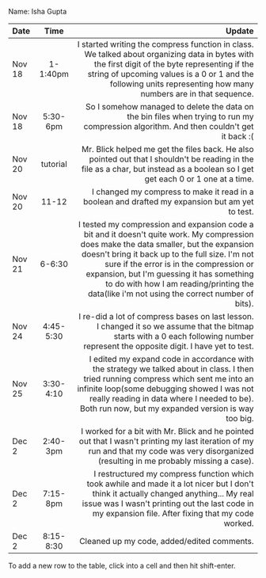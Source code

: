Name: Isha Gupta 

| Date   |   Time    |                                                                                                                                                                                                                                                                                                                                                                                                                     Update |
|:-------|:---------:|---------------------------------------------------------------------------------------------------------------------------------------------------------------------------------------------------------------------------------------------------------------------------------------------------------------------------------------------------------------------------------------------------------------------------:|
| Nov 18 | 1-1:40pm  |                                                                                                                                                          I started writing the compress function in class. We talked about organizing data in bytes with the first digit of the byte representing if the string of upcoming values is a 0 or 1 and the following units representing how many numbers are in that sequence. |
| Nov 18 | 5:30-6pm  |                                                                                                                                                                                                                                                                                     So I somehow managed to delete the data on the bin files when trying to run my compression algorithm. And then couldn't get it back :( |
| Nov 20 | tutorial  |                                                                                                                                                                                                                                            Mr. Blick helped me get the files back. He also pointed out that I shouldn't be reading in the file as a char, but instead as a boolean so I get get each 0 or 1 one at a time. |
| Nov 20 |   11-12   |                                                                                                                                                                                                                                                                                                                            I changed my compress to make it read in a boolean and drafted my expansion but am yet to test. |
| Nov 21 |  6-6:30   |                                          I tested my compression and expansion code a bit and it doesn't quite work. My compression does make the data smaller, but the expansion doesn't bring it back up to the full size. I'm not sure if the error is in the compression or expansion, but I'm guessing it has something to do with how I am reading/printing the data(like i'm not using the correct number of bits). |
| Nov 24 | 4:45-5:30 |                                                                                                                                                                                                                                         I re-did a lot of compress bases on last lesson. I changed it so we assume that the bitmap starts with a 0 each following number represent the opposite digit. I have yet to test. |
| Nov 25 | 3:30-4:10 |                                                                                                                                    I edited my expand code in accordance with the strategy we talked about in class. I then tried running compress which sent me into an infinite loop(some debugging showed I was not really reading in data where I needed to be). Both run now, but my expanded version is way too big. |
| Dec 2  | 2:40-3pm  |                                                                                                                                                                                                                                  I worked for a bit with Mr. Blick and he pointed out that I wasn't printing my last iteration of my run and that my code was very disorganized (resulting in me probably missing a case). |
| Dec 2  | 7:15-8pm  |                                                                                                                                                                              I restructured my compress function which took awhile and made it a lot nicer but I don't think it actually changed anything... My real issue was I wasn't printing out the last code in my expansion file. After fixing that my code worked. |
| Dec 2  | 8:15-8:30 |                                                                                                                                                                                                                                                                                                                                                                                 Cleaned up my code, added/edited comments. |


To add a new row to the table, click into a cell and then hit shift-enter.